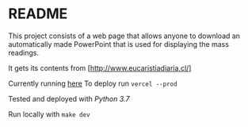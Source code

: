 # README

This project consists of a web page that allows anyone to download an automatically made PowerPoint that is used for displaying the mass readings.

It gets its contents from [http://www.eucaristiadiaria.cl/]

Currently running [here](https://ppt-pink.vercel.app/)
To deploy run `vercel --prod`

Tested and deployed with _Python 3.7_

Run locally with `make dev`
